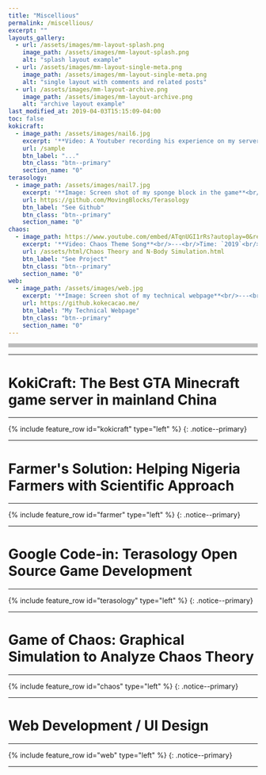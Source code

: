 ```yaml
---
title: "Miscellious"
permalink: /miscellious/
excerpt: ""
layouts_gallery:
  - url: /assets/images/mm-layout-splash.png
    image_path: /assets/images/mm-layout-splash.png
    alt: "splash layout example"
  - url: /assets/images/mm-layout-single-meta.png
    image_path: /assets/images/mm-layout-single-meta.png
    alt: "single layout with comments and related posts"
  - url: /assets/images/mm-layout-archive.png
    image_path: /assets/images/mm-layout-archive.png
    alt: "archive layout example"
last_modified_at: 2019-04-03T15:15:09-04:00
toc: false
kokicraft:
  - image_path: /assets/images/nail6.jpg
    excerpt: '**Video: A Youtuber recording his experience on my server**<br/>---<br/>Time: `2014-2018`<br/>Achievements: `First Buesness Created by Myself` `344,941 players` `$500 USD/month`<br/><br/> >> This is a well-known Minecraft Server in China founded, hosted, and coded by myself. In my 13 years old, it was my first business creating $500 USD per month. I learned how to host a server, prevent DDoS attacks, use SQL Databases, optimize the experience, handling relationships with other competitors, and program a game. During the process, many players and developers who enjoyed my server joined the team and helped to create texture, videos, etc... for my server.'
    url: /sample
    btn_label: "..."
    btn_class: "btn--primary"
    section_name: "0"
terasology:
  - image_path: /assets/images/nail7.jpg
    excerpt: '**Image: Screen shot of my sponge block in the game**<br/>---<br/>Time: `2018`<br/>Achievements: `added another End Dimension in the game` `added sponge blocks in the game`<br/><br/> >> This highschool competition, organized by Google, divide real world problems from various companies into smaller tasks for competitor to pick and finish. I joined an open-source project on Github developing a game called Terasology. There, I implemented a new Sponge Block and a new End Biome using Java. Not only does it give me an award for recognition, it also tought me the method of tasks division that I used for prividing learning opportunities to novice in my robotics club. This way, they can merge with other team members easily.'
    url: https://github.com/MovingBlocks/Terasology
    btn_label: "See Github"
    btn_class: "btn--primary"
    section_name: "0"
chaos:
  - image_path: https://www.youtube.com/embed/ATqnUGI1rRs?autoplay=0&rel=0&showinfo=0&loop=0&playlist=ATqnUGI1rRs
    excerpt: '**Video: Chaos Theme Song**<br/>---<br/>Time: `2019`<br/>Achievements: `Simulation of Chaos System` `Analyze Generated Data using Visualizations` `Theme song generation`<br/><br/> >> This project investigates into Chaos theory, a study that concerns the predictability of a system. The theme song relates the patterns on the logistic map to people’s auditory system, creating an intuitive way to interpret chaos theory. The project (see button below) creates a 3D interactive demo using 3-body system. It also generates a logistic map representing the sensitivity of different parameters.'
    url: /assets/html/Chaos Theory and N-Body Simulation.html
    btn_label: "See Project"
    btn_class: "btn--primary"
    section_name: "0"
web:
  - image_path: /assets/images/web.jpg
    excerpt: '**Image: Screen shot of my technical webpage**<br/>---<br/>Time: `2018`<br/>Achievements: `UI Design` `html` `Ruby Jekyll` `java script`<br/><br/> >> Of course. I coded the website using Jekyll framework. Making icons, Web UI Design, Minecraft Inventory UI Design are also my strengths. But now, let me show you my technical webpage.'
    url: https://github.kokecacao.me/
    btn_label: "My Technical Webpage"
    btn_class: "btn--primary"
    section_name: "0"
---
```

<div style="background:#afafafcc;height:8px;"></div>

---
# KokiCraft: The Best GTA Minecraft game server in mainland China
---
{% include feature_row id="kokicraft" type="left" %}
{: .notice--primary}

---
# Farmer's Solution: Helping Nigeria Farmers with Scientific Approach
---
{% include feature_row id="farmer" type="left" %}
{: .notice--primary}


---
# Google Code-in: Terasology Open Source Game Development
---
{% include feature_row id="terasology" type="left" %}
{: .notice--primary}

---
# Game of Chaos: Graphical Simulation to Analyze Chaos Theory
---
{% include feature_row id="chaos" type="left" %}
{: .notice--primary}


---
# Web Development / UI Design
---
{% include feature_row id="web" type="left" %}
{: .notice--primary}

---